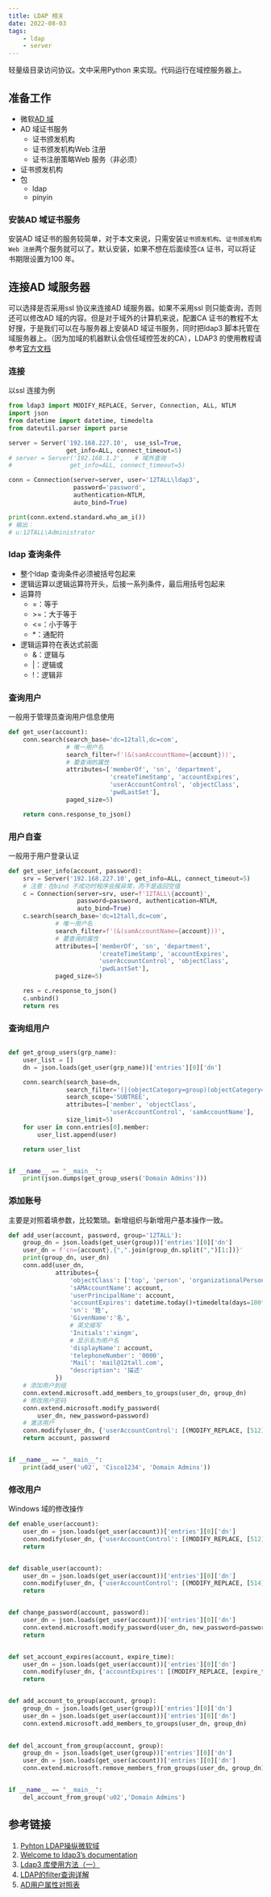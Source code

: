 ```yaml
---
title: LDAP 相关   
date: 2022-08-03
tags:   
    - ldap      
    - server 
---  
```



轻量级目录访问协议。文中采用Python 来实现。代码运行在域控服务器上。
<!-- more     -->

## 准备工作  
- 微软[AD 域](../maintenance/windows/server/02_ad.md)  
- AD 域证书服务  
  - 证书颁发机构  
  - 证书颁发机构Web 注册 
  - 证书注册策略Web 服务（非必须）  
- 证书颁发机构  
- 包
  - ldap
  - pinyin 

### 安装AD 域证书服务  
安装AD 域证书的服务较简单，对于本文来说，只需安装`证书颁发机构`、`证书颁发机构Web 注册`两个服务就可以了。默认安装，如果不想在后面续签`CA` 证书，可以将证书期限设置为100 年。  

## 连接AD 域服务器  
可以选择是否采用ssl 协议来连接AD 域服务器。如果不采用ssl 则只能查询，否则还可以修改AD 域的内容。但是对于域外的计算机来说，配置CA 证书的教程不太好搜，于是我们可以在与服务器上安装AD 域证书服务，同时把ldap3 脚本托管在域服务器上。（因为加域的机器默认会信任域控签发的CA），LDAP3 的使用教程请参考[官方文档](https://ldap3.readthedocs.io/en/latest/)  

### 连接  
以ssl 连接为例  
```python
from ldap3 import MODIFY_REPLACE, Server, Connection, ALL, NTLM
import json
from datetime import datetime, timedelta
from dateutil.parser import parse

server = Server('192.168.227.10',  use_ssl=True,
                get_info=ALL, connect_timeout=5)
# server = Server('192.168.1.2',   # 域外查询
#                get_info=ALL, connect_timeout=5)

conn = Connection(server=server, user='12TALL\ldap3',
                  password='password',
                  authentication=NTLM,
                  auto_bind=True)

print(conn.extend.standard.who_am_i())  
# 输出：
# u:12TALL\Administrator
```

### ldap 查询条件  
- 整个ldap 查询条件必须被括号包起来  
- 逻辑运算以逻辑运算符开头，后接一系列条件，最后用括号包起来  
- 运算符
  - =：等于  
  - \>=：大于等于
  - \<=：小于等于  
  - \*：通配符 
- 逻辑运算符在表达式前面
  - &：逻辑与  
  - |：逻辑或
  - !：逻辑非  

### 查询用户  
一般用于管理员查询用户信息使用
```python
def get_user(account):
    conn.search(search_base='dc=12tall,dc=com',
                # 唯一用户名
                search_filter=f'(&(samAccountName={account}))',
                # 要查询的属性
                attributes=['memberOf', 'sn', 'department',
                            'createTimeStamp', 'accountExpires',
                            'userAccountControl', 'objectClass',
                            'pwdLastSet'],
                paged_size=5)

    return conn.response_to_json()
```

### 用户自查  
一般用于用户登录认证  
```python
def get_user_info(account, password):
    srv = Server('192.168.227.10', get_info=ALL, connect_timeout=5)
    # 注意：在bind 不成功时程序会报异常，而不是返回空值
    c = Connection(server=srv, user=f'12TALL\{account}',
                   password=password, authentication=NTLM,
                   auto_bind=True)
    c.search(search_base='dc=12tall,dc=com',
             # 唯一用户名
             search_filter=f'(&(samAccountName={account}))',
             # 要查询的属性
             attributes=['memberOf', 'sn', 'department',
                         'createTimeStamp', 'accountExpires',
                         'userAccountControl', 'objectClass',
                         'pwdLastSet'],
             paged_size=5)

    res = c.response_to_json()
    c.unbind()
    return res
```

### 查询组用户  
```python

def get_group_users(grp_name):
    user_list = []
    dn = json.loads(get_user(grp_name))['entries'][0]['dn']

    conn.search(search_base=dn,
                search_filter='(|(objectCategory=group)(objectCategory=user))',
                search_scope='SUBTREE',
                attributes=['member', 'objectClass',
                            'userAccountControl', 'samAccountName'],
                size_limit=5)
    for user in conn.entries[0].member:
        user_list.append(user)

    return user_list


if __name__ == "__main__":
    print(json.dumps(get_group_users('Domain Admins')))
```

### 添加账号  
主要是对照着填参数，比较繁琐。新增组织与新增用户基本操作一致。    
```python
def add_user(account, password, group='12TALL'):
    group_dn = json.loads(get_user(group))['entries'][0]['dn']
    user_dn = f'cn={account},{",".join(group_dn.split(",")[1:])}'
    print(group_dn, user_dn)
    conn.add(user_dn,
             attributes={
                 'objectClass': ['top', 'person', 'organizationalPerson', 'user'],
                 'sAMAccountName': account,
                 'userPrincipalName': account,
                 'accountExpires': datetime.today()+timedelta(days=100*365),
                 'sn': '姓',
                 'GivenName':'名',
                 # 英文缩写
                 'Initials':'xingm', 
                 # 显示名为用户名
                 'displayName': account,
                 'telephoneNumber': '0000',
                 'Mail': 'mail@12tall.com',
                 "description": '描述'
             })
    # 添加用户到组
    conn.extend.microsoft.add_members_to_groups(user_dn, group_dn)
    # 修改用户密码
    conn.extend.microsoft.modify_password(
        user_dn, new_password=password)
    # 激活用户
    conn.modify(user_dn, {'userAccountControl': [(MODIFY_REPLACE, [512])]})
    return account, password


if __name__ == "__main__":
    print(add_user('u02', 'Cisco1234', 'Domain Admins'))
```

### 修改用户  
Windows 域的修改操作  
```python
def enable_user(account):
    user_dn = json.loads(get_user(account))['entries'][0]['dn']
    conn.modify(user_dn, {'userAccountControl': [(MODIFY_REPLACE, [512])]})
    return


def disable_user(account):
    user_dn = json.loads(get_user(account))['entries'][0]['dn']
    conn.modify(user_dn, {'userAccountControl': [(MODIFY_REPLACE, [514])]})
    return


def change_password(account, password):
    user_dn = json.loads(get_user(account))['entries'][0]['dn']
    conn.extend.microsoft.modify_password(user_dn, new_password=password)
    return


def set_account_expires(account, expire_time):
    user_dn = json.loads(get_user(account))['entries'][0]['dn']
    conn.modify(user_dn, {'accountExpires': [(MODIFY_REPLACE, [expire_time])]})
    return


def add_account_to_group(account, group):
    group_dn = json.loads(get_user(group))['entries'][0]['dn']
    user_dn = json.loads(get_user(account))['entries'][0]['dn']
    conn.extend.microsoft.add_members_to_groups(user_dn, group_dn)
    

def del_account_from_group(account, group):
    group_dn = json.loads(get_user(group))['entries'][0]['dn']
    user_dn = json.loads(get_user(account))['entries'][0]['dn']
    conn.extend.microsoft.remove_members_from_groups(user_dn, group_dn)


if __name__ == "__main__":
    del_account_from_group('u02','Domain Admins')
```


## 参考链接  
1. [Pyhton LDAP操纵微软域](https://www.bilibili.com/video/BV1aa411F7W1)  
2. [Welcome to ldap3’s documentation](https://ldap3.readthedocs.io/en/latest/)  
3. [Ldap3 库使用方法（一）](https://zhuanlan.zhihu.com/p/52532191)  
4. [LDAP的filter查询详解](https://www.cnblogs.com/mafeng/p/10945220.html)  
5. [AD用户属性对照表](https://blog.51cto.com/gaowenlong/1970397)
